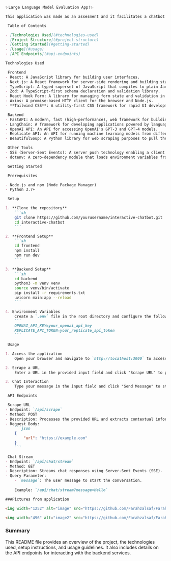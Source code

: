```markdown
✨Large Language Model Evaluation App!✨

This application was made as an assesment and it facilitates a chatbot by leveraging Next.js as the frontend and FastAPI as the backend, utilizing the power of LangChain for dynamic web interactions. It incorporates BeautifulSoup for web scraping to extract contextual information from provided URLs.

 Table of Contents

- [Technologies Used](#technologies-used)
- [Project Structure](#project-structure)
- [Getting Started](#getting-started)
- [Usage](#usage)
- [API Endpoints](#api-endpoints)

Technologies Used

 Frontend
- React: A JavaScript library for building user interfaces.
- Next.js: A React framework for server-side rendering and building static websites.
- TypeScript: A typed superset of JavaScript that compiles to plain JavaScript.
- Zod: A TypeScript-first schema declaration and validation library.
- React Hook Form: A library for managing form state and validation in React.
- Axios: A promise-based HTTP client for the browser and Node.js.
- **Tailwind CSS**: A utility-first CSS framework for rapid UI development.

 Backend
- FastAPI: A modern, fast (high-performance), web framework for building APIs with Python.
- LangChain: A framework for developing applications powered by language models.
- OpenAI API: An API for accessing OpenAI's GPT-3 and GPT-4 models.
- Replicate API: An API for running machine learning models from different providers.
- BeautifulSoup: A Python library for web scraping purposes to pull the data out of HTML and XML files.

 Other Tools
- SSE (Server-Sent Events): A server push technology enabling a client to receive automatic updates from a server via HTTP connection.
- dotenv: A zero-dependency module that loads environment variables from a `.env` file into `process.env`.

 Getting Started

 Prerequisites

- Node.js and npm (Node Package Manager)
- Python 3.7+

 Setup

1. **Clone the repository**
    ```sh
    git clone https://github.com/yourusername/interactive-chatbot.git
    cd interactive-chatbot
    ```

2. **Frontend Setup**
    ```sh
    cd frontend
    npm install
    npm run dev
    ```

3. **Backend Setup**
    ```sh
    cd backend
    python3 -m venv venv
    source venv/bin/activate
    pip install -r requirements.txt
    uvicorn main:app --reload
    ```

4. Environment Variables
    Create a `.env` file in the root directory and configure the following environment variables:
    ```
    OPENAI_API_KEY=your_openai_api_key
    REPLICATE_API_TOKEN=your_replicate_api_token
    ```

 Usage

1. Access the application
    Open your browser and navigate to `http://localhost:3000` to access the frontend interface.

2. Scrape a URL
    Enter a URL in the provided input field and click "Scrape URL" to process the URL.

3. Chat Interaction
    Type your message in the input field and click "Send Message" to start the conversation. The chatbot will provide responses based on the contextual information obtained from the scraped URL.

 API Endpoints

 Scrape URL
- Endpoint: `/api/scrape`
- Method: POST
- Description: Processes the provided URL and extracts contextual information for the chatbot using BeautifulSoup for web scraping.
- Request Body:
    ```json
    {
        "url": "https://example.com"
    }
    ```

 Chat Stream
- Endpoint: `/api/chat/stream`
- Method: GET
- Description: Streams chat responses using Server-Sent Events (SSE).
- Query Parameter:
    - `message`: The user message to start the conversation.
    
    Example: `/api/chat/stream?message=Hello`

###Pictures from application

<img width="1252" alt="image" src="https://github.com/Farahzalsaf/Farahs-PwC-Assesment/assets/74122145/40ee3274-8f54-4148-bfc7-d4efce99fc50">

<img width="496" alt="image2" src="https://github.com/Farahzalsaf/Farahs-PwC-Assesment/assets/74122145/4a3af7fe-2b69-47b4-99ed-7798349bb524">


```

### Summary

This README file provides an overview of the project, the technologies used, setup instructions, and usage guidelines. It also includes details on the API endpoints for interacting with the backend services.
